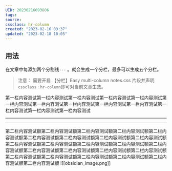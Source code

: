 ```yaml
---
UID: 20230216093806 
tags: 
source: 
cssclass: hr-column
created: "2023-02-16 09:37"
updated: "2023-02-18 10:05"
---
```


## 用法
在文章中每添加两个分割线`---` 。就会生成一个分栏，最多可以生成五个分栏。

> 注意： 需要开启 【分栏】Easy multi-column notes.css 片段并声明`cssclass：hr-column`即可对当前文章生效。


第一栏内容测试第一栏内容测试第一栏内容测试第一栏内容测试第一栏内容测试第一栏内容测试第一栏内容测试第一栏内容测试第一栏内容测试第一栏内容测试第一栏内容测试第一栏内容测试第一栏内容测试

---
---


第二栏内容测试额第二栏内容测试额第二栏内容测试额第二栏内容测试额第二栏内容测试额第二栏内容测试额第二栏内容测试额第二栏内容测试额第二栏内容测试额第二栏内容测试额第二栏内容测试额第二栏内容测试额第二栏内容测试额第二栏内容测试额第二栏内容测试额第二栏内容测试额第二栏内容测试额第二栏内容测试额第二栏内容测试额第二栏内容测试额第二栏内容测试额第二栏内容测试额第二栏内容测试额第二栏内容测试额
![[obsidian_image.png]]